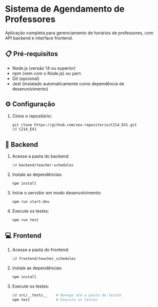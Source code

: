 # Sistema de Agendamento de Professores

Aplicação completa para gerenciamento de horários de professores, com API backend e interface frontend.

## 📋 Pré-requisitos

- Node.js (versão 14 ou superior)
- npm (vem com o Node.js) ou yarn
- Git (opcional)
- Jest (instalado automaticamente como dependência de desenvolvimento)

## ⚙️ Configuração

1. Clone o repositório:
   ```bash
   git clone https://github.com/seu-repositorio/C214_EX1.git
   cd C214_EX1
   ```

## 🚀 Backend

1. Acesse a pasta do backend:
   ```bash
   cd backend/teacher-schedules
   ```
2. Instale as dependências:
   ```bash
   npm install
   ```
3. Inicie o servidor em modo desenvolvimento:
   ```bash
   npm run start:dev
   ```
4. Execute os testes:
   ```bash
   npm run test
   ```

## 💻 Frontend

1. Acesse a pasta do frontend:
   ```bash
   cd frontend/teacher_schedules
   ```
2. Instale as dependências:
   ```bash
   npm install
   ```
3. Execute os testes:
   ```bash
   cd src/__tests__    # Navega até a pasta de testes
   npm test            # Executa os testes
   ```
